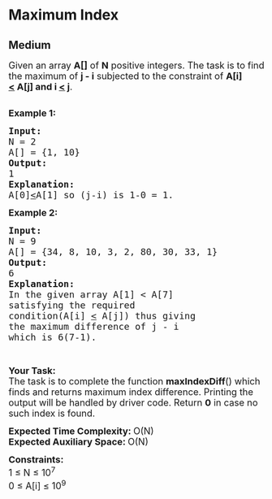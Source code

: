 # Maximum Index
## Medium 
<div class="problems_problem_content__Xm_eO"><p><span style="font-size:18px">Given an array <strong>A[]</strong> of <strong>N</strong> positive integers. The task is to&nbsp;find the maximum of <strong>j - i</strong> subjected to the constraint of <strong>A[i] <u>&lt;</u>&nbsp;A[j] and i <u>&lt;</u>&nbsp;j</strong>.</span><br>
&nbsp;</p>

<p><span style="font-size:18px"><strong>Example 1:</strong></span></p>

<pre><span style="font-size:18px"><strong>Input:
</strong>N = 2
A[] = {1, 10}
<strong>Output:
</strong>1<strong>
Explanation:
</strong>A[0]<u>&lt;</u>A[1] so (j-i) is 1-0 = 1.</span></pre>

<p><span style="font-size:18px"><strong>Example 2:</strong></span></p>

<pre><span style="font-size:18px"><strong>Input:
</strong>N = 9
A[] = {34, 8, 10, 3, 2, 80, 30, 33, 1}
<strong>Output:
</strong>6<strong>
Explanation:
</strong>In the given array A[1] &lt; A[7]
satisfying the required 
condition(A[i] <u>&lt;</u> A[j]) thus giving 
the maximum difference of j - i 
which is 6(7-1).</span>
</pre>

<p>&nbsp;</p>

<p><span style="font-size:18px"><strong>Your Task:</strong><br>
The task is to complete the function <strong>maxIndexDiff</strong>() which finds and returns maximum index difference. Printing the output will be handled by driver code. Return <strong>0</strong>&nbsp;in case no such index is found.</span></p>

<p><span style="font-size:18px"><strong>Expected Time Complexity:&nbsp;</strong>O(N)<br>
<strong>Expected Auxiliary Space:&nbsp;</strong>O(N)</span></p>

<p><span style="font-size:18px"><strong>Constraints:</strong><br>
1 ≤ N ≤ 10<sup>7</sup><br>
0 ≤ A[i] ≤ 10<sup>9</sup></span></p>

<p>&nbsp;</p>
</div>